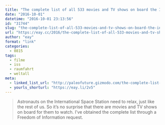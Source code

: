 ```yaml
---
title: "The complete list of all 533 movies and TV shows on board the International Space Station"
date: "2016-10-01"
datetime: "2016-10-01 23:13:56"
id: "31744"
slug: "the-complete-list-of-all-533-movies-and-tv-shows-on-board-the-international-space-station"
url: "https://eay.cc/2016/the-complete-list-of-all-533-movies-and-tv-shows-on-board-the-international-space-station/"
author: "eay"
format: "link"
categories:
  - 0815
tags:
  - filme
  - iss
  - raumfahrt
  - weltall
meta:
  - linked_list_url: "http://paleofuture.gizmodo.com/the-complete-list-of-movies-and-tv-shows-on-the-interna-1782918945"
  - yourls_shorturl: "https://eay.li/2v5"
---
```


> Astronauts on the International Space Station need to relax, just like the rest of us. So it’s no surprise that there are movies and TV shows on board for them to watch. I’ve obtained the complete list through a Freedom of Information request.
